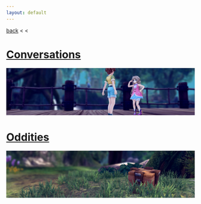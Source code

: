 ```yaml
---
layout: default
---
```


[back](../) < <

# [Conversations](conversations/)
![Conversations](/assets/img/aura-kingdom/conversations-banner.jpg)

# [Oddities](oddities/)
![Oddities](/assets/img/aura-kingdom/oddities-banner.jpg)
